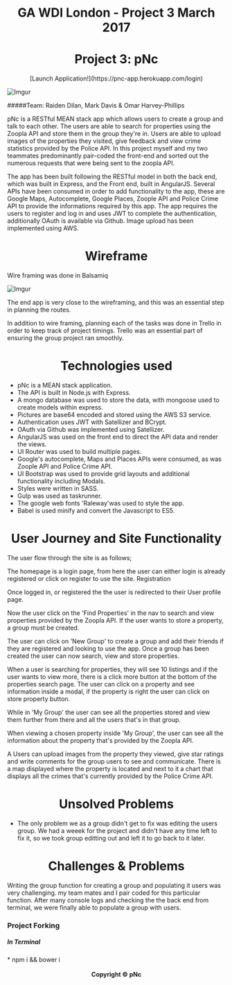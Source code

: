 <center><h1>GA WDI London - Project 3 March 2017</h1></center>

<center><h1>Project 3: pNc</h1></center>

<center>[Launch Application!](https://pnc-app.herokuapp.com/login)</center>

![Imgur](http://i.imgur.com/mzEeGwI.png)

#####Team: Raiden Dilan, Mark Davis & Omar Harvey-Phillips

pNc is a RESTful MEAN stack app which allows users to create a group and talk to each other. The users are able to search for properties using the Zoopla API and store them in the group they're in. Users are able to upload images of the properties they visited, give feedback and view crime statistics provided by the Police API. In this project myself and my two teammates predominantly pair-coded the front-end and sorted out the numerous requests that were being sent to the zoopla API.

The app has been built following the RESTful model in both the back end, which was built in Express, and the Front end, built in AngularJS. Several APIs have been consumed in order to add functionality to the app, these are Google Maps, Autocomplete, Google Places, Zoople API and Police Crime API to provide the informations required by this app. The app requires the users to register and log in and uses JWT to complete the authentication, additionally OAuth is available via Github. Image upload has been implemented using AWS.

<center><h1>Wireframe</h1></center>

Wire framing was done in Balsamiq

![Imgur](http://i.imgur.com/gFqp6aw.png)

The end app is very close to the wireframing, and this was an essential step in planning the routes.

In addition to wire framing, planning each of the tasks was done in Trello in order to keep track of project timings. Trello was an essential part of ensuring the group project ran smoothly.

<center><h1>Technologies used</h1></center>

* pNc is a MEAN stack application.
* The API is built in Node.js with Express.
* A mongo database was used to store the data, with mongoose used to create models within express.
* Pictures are base64 encoded and stored using the AWS S3 service.
* Authentication uses JWT with Satellizer and BCrypt.
* OAuth via Github was implemented using Satellizer.
* AngularJS was used on the front end to direct the API data and render the views.
* UI Router was used to build multiple pages.
* Google's autocomplete, Maps and Places APIs were consumed, as was Zoople API and Police Crime API.
* UI Bootstrap was used to provide grid layouts and additional functionality including Modals.
* Styles were written in SASS.
* Gulp was used as taskrunner.
* The google web fonts 'Raleway'was used to style the app.
* Babel is used minify and convert the Javascript to ES5.


<center><h1>User Journey and Site Functionality</h1></center>

The user flow through the site is as follows;

The homepage is a login page, from here the user can either login is already registered or click on register to use the site. Registration 

Once logged in, or registered the the user is redirected to their User profile page.

Now the user click on the 'Find Properties' in the nav to search and view properties provided by the Zoopla API. If the user wants to store a property, a group must be created.

The user can click on 'New Group' to create a group and add their friends if they are registered and looking to use the app. Once a group has been created the user can now search, view and store properties.

When a user is searching for properties, they will see 10 listings and if the user wants to view more, there is a click more button at the bottom of the properties search page. The user can click on a property and see information inside a modal, if the property is right the user can click on store property button.

While in 'My Group' the user can see all the properties stored and view them further from there and all the users that's in that group.

When viewing a chosen property inside 'My Group', the user can see all the information about the property that's provided by the Zoopla API.

A Users can upload images from the property they viewed, give star ratings and write comments for the group users to see and communicate. There is a map displayed where the property is located and next to it a chart that displays all the crimes that's currently provided by the Police Crime API.

<center><h1>Unsolved Problems</h1></center>

* The only problem we as a group didn't get to fix was editing the users group. We had a weeek for the project and didn't have any time left to fix it, so we took group editting out and left it to go back to it later.

<center><h1>Challenges & Problems</h1></center>

Writing the group function for creating a group and populating it users was very challenging. my team mates and I pair coded for this particular function. After many console logs and checking the the back end from terminal, we were finally able to populate a group with users.

<h3>Project Forking</h3>

<h5>In Terminal</h5>
* npm i && bower i

<br>
<br>

<center><strong>Copyright © pNc</strong></center>